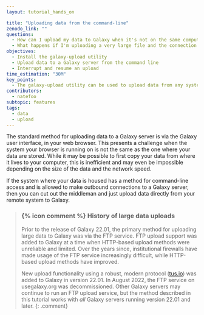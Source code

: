 ```yaml
---
layout: tutorial_hands_on

title: "Uploading data from the command-line"
zenodo_link: ""
questions:
  - How can I upload my data to Galaxy when it's not on the same computer as my web browser?
  - What happens if I'm uploading a very large file and the connection is interrupted?
objectives:
  - Install the galaxy-upload utility
  - Upload data to a Galaxy server from the command line
  - Interrupt and resume an upload
time_estimation: "30M"
key_points:
  - The galaxy-upload utility can be used to upload data from any system with a command line and network access
contributors:
  - natefoo
subtopic: features
tags:
  - data
  - upload
---
```


The standard method for uploading data to a Galaxy server is via the Galaxy user interface, in your web browser. This presents a challenge when the system your browser is running on is not the same as the one where your data are stored. While it may be possible to first copy your data from where it lives to your computer, this is inefficient and may even be impossible depending on the size of the data and the network speed.

If the system where your data is housed has a method for command-line access and is allowed to make outbound connections to a Galaxy server, then you can cut out the middleman and just upload data directly from your remote system to Galaxy.

> ### {% icon comment %} History of large data uploads
> Prior to the release of Galaxy 22.01, the primary method for uploading large data to Galaxy was via the FTP service. FTP upload support was added to Galaxy at a time when HTTP-based upload methods were unreliable and limited. Over the years since, institutional firewalls have made usage of the FTP service increasingly difficult, while HTTP-based upload methods have improved.
>
> New upload functionality using a robust, modern protocol ([tus.io](https://tus.io/)) was added to Galaxy in version 22.01. In August 2022, the FTP service on usegalaxy.org was decommissioned. Other Galaxy servers may continue to run an FTP upload service, but the method described in this tutorial works with *all* Galaxy servers running version 22.01 and later.
{: .comment}
